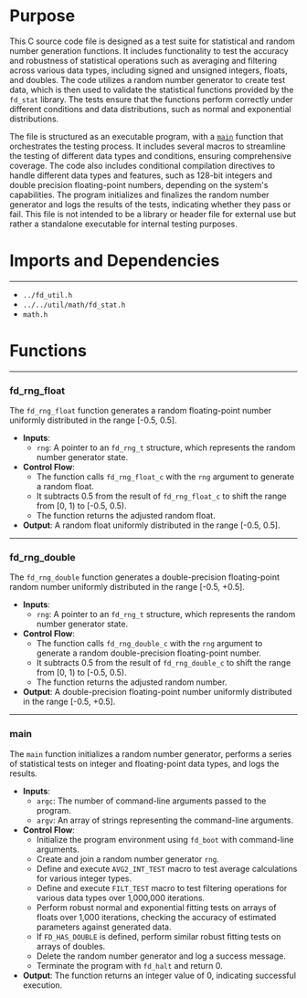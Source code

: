 # Purpose
This C source code file is designed as a test suite for statistical and random number generation functions. It includes functionality to test the accuracy and robustness of statistical operations such as averaging and filtering across various data types, including signed and unsigned integers, floats, and doubles. The code utilizes a random number generator to create test data, which is then used to validate the statistical functions provided by the `fd_stat` library. The tests ensure that the functions perform correctly under different conditions and data distributions, such as normal and exponential distributions.

The file is structured as an executable program, with a [`main`](#main) function that orchestrates the testing process. It includes several macros to streamline the testing of different data types and conditions, ensuring comprehensive coverage. The code also includes conditional compilation directives to handle different data types and features, such as 128-bit integers and double precision floating-point numbers, depending on the system's capabilities. The program initializes and finalizes the random number generator and logs the results of the tests, indicating whether they pass or fail. This file is not intended to be a library or header file for external use but rather a standalone executable for internal testing purposes.
# Imports and Dependencies

---
- `../fd_util.h`
- `../../util/math/fd_stat.h`
- `math.h`


# Functions

---
### fd\_rng\_float<!-- {{#callable:fd_rng_float}} -->
The `fd_rng_float` function generates a random floating-point number uniformly distributed in the range [-0.5, 0.5].
- **Inputs**:
    - `rng`: A pointer to an `fd_rng_t` structure, which represents the random number generator state.
- **Control Flow**:
    - The function calls `fd_rng_float_c` with the `rng` argument to generate a random float.
    - It subtracts 0.5 from the result of `fd_rng_float_c` to shift the range from [0, 1) to [-0.5, 0.5).
    - The function returns the adjusted random float.
- **Output**: A random float uniformly distributed in the range [-0.5, 0.5].


---
### fd\_rng\_double<!-- {{#callable:fd_rng_double}} -->
The `fd_rng_double` function generates a double-precision floating-point random number uniformly distributed in the range [-0.5, +0.5].
- **Inputs**:
    - `rng`: A pointer to an `fd_rng_t` structure, which represents the random number generator state.
- **Control Flow**:
    - The function calls `fd_rng_double_c` with the `rng` argument to generate a random double-precision floating-point number.
    - It subtracts 0.5 from the result of `fd_rng_double_c` to shift the range from [0, 1) to [-0.5, 0.5).
    - The function returns the adjusted random number.
- **Output**: A double-precision floating-point number uniformly distributed in the range [-0.5, +0.5].


---
### main<!-- {{#callable:main}} -->
The `main` function initializes a random number generator, performs a series of statistical tests on integer and floating-point data types, and logs the results.
- **Inputs**:
    - `argc`: The number of command-line arguments passed to the program.
    - `argv`: An array of strings representing the command-line arguments.
- **Control Flow**:
    - Initialize the program environment using `fd_boot` with command-line arguments.
    - Create and join a random number generator `rng`.
    - Define and execute `AVG2_INT_TEST` macro to test average calculations for various integer types.
    - Define and execute `FILT_TEST` macro to test filtering operations for various data types over 1,000,000 iterations.
    - Perform robust normal and exponential fitting tests on arrays of floats over 1,000 iterations, checking the accuracy of estimated parameters against generated data.
    - If `FD_HAS_DOUBLE` is defined, perform similar robust fitting tests on arrays of doubles.
    - Delete the random number generator and log a success message.
    - Terminate the program with `fd_halt` and return 0.
- **Output**: The function returns an integer value of 0, indicating successful execution.


